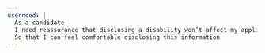 ```yaml
---
userneed: |
  As a candidate
  I need reassurance that disclosing a disability won’t affect my application, either due to unconscious bias or discrimination
  So that I can feel comfortable disclosing this information
---
```

